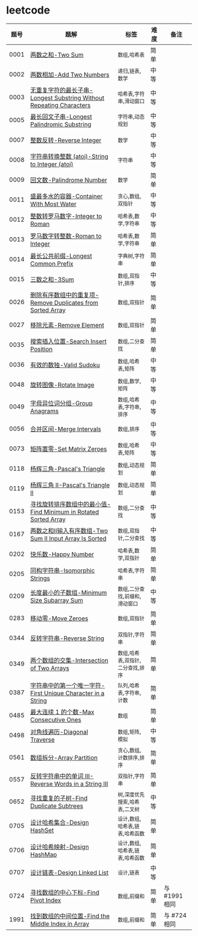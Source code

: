 # leetcode



| 题号    | 题解                                                                                                                                                     | 标签         | 难度 | 备注        |
|-------|--------------------------------------------------------------------------------------------------------------------------------------------------------|------------|----|-----------|
| 0001  | [两数之和-Two Sum](/solution/0001-0100/0001.Two%20Sum/README.md)                                                                                           |  `数组`,`哈希表`  |  简单  |    |
| 0002  | [两数相加-Add Two Numbers](/solution/0001-0100/0002.Add%20Two%20Numbers/README.md)                                                                         |  `递归`,`链表`,`数学`  |  中等  |    |
| 0003  | [无重复字符的最长子串-Longest Substring Without Repeating Characters](/solution/0001-0100/0003.Longest%20Substring%20Without%20Repeating%20Characters/README.md) |  `哈希表`,`字符串`,`滑动窗口`  |  中等  |    |
| 0005  | [最长回文子串-Longest Palindromic Substring](/solution/0001-0100/0005.Longest%20Palindromic%20Substring/README.md)                                           |  `字符串`,`动态规划`  |  中等  |    |
| 0007  | [整数反转-Reverse Integer](/solution/0001-0100/0007.Reverse%20Integer/README.md)                                                                           |  `数学`  |  中等  |    |
| 0008  | [字符串转换整数 (atoi)-String to Integer (atoi)](/solution/0001-0100/0008.String%20to%20Integer%20%28atoi%29/README.md)                                       |  `字符串`  |  中等  |    |
| 0009  | [回文数-Palindrome Number](/solution/0001-0100/0009.Palindrome%20Number/README.md)                                                                        |  `数学`  |  简单  |    |
| 0011  | [盛最多水的容器-Container With Most Water](/solution/0001-0100/0011.Container%20With%20Most%20Water/README.md)                                                |  `贪心`,`数组`,`双指针`  |  中等  |    |
| 0012  | [整数转罗马数字-Integer to Roman](/solution/0001-0100/0012.Integer%20to%20Roman/README.md)                                                                    |  `哈希表`,`数学`,`字符串`  |  中等  |    |
| 0013  | [罗马数字转整数-Roman to Integer](/solution/0001-0100/0013.Roman%20to%20Integer/README.md)                                                                    |  `哈希表`,`数学`,`字符串`  |  简单  |    |
| 0014  | [最长公共前缀-Longest Common Prefix](/solution/0001-0100/0014.Longest%20Common%20Prefix/README.md)                                                           |  `字典树`,`字符串`  |  简单  |    |
| 0015  | [三数之和-3Sum](/solution/0001-0100/0015.3Sum/README.md)                                                                                                     |  `数组`,`双指针`,`排序`  |  中等  |    |
| 0026  | [删除有序数组中的重复项-Remove Duplicates from Sorted Array](/solution/0001-0100/0026.Remove%20Duplicates%20from%20Sorted%20Array/README.md)                      |  `数组`,`双指针`  |  简单  |    |
| 0027  | [移除元素-Remove Element](/solution/0001-0100/0027.Remove%20Element/README.md)                                                                             |  `数组`,`双指针`  |  简单  |    |
| 0035  | [搜索插入位置-Search Insert Position](/solution/0001-0100/0035.Search%20Insert%20Position/README.md)                                                         | `数组`,`二分查找` | 简单 |  |
| 0036  | [有效的数独-Valid Sudoku](/solution/0001-0100/0036.Valid%20Sudoku/README.md)                                                                                |  `数组`,`哈希表`,`矩阵`  |  中等  |    |
| 0048  | [旋转图像-Rotate Image](/solution/0001-0100/0048.Rotate%20Image/README.md)                                                                                 | `数组`,`数学`,`矩阵` | 中等 |  |
| 0049  | [字母异位词分组-Group Anagrams](/solution/0001-0100/0049.Group%20Anagrams/README.md)                                                                          |  `数组`,`哈希表`,`字符串`,`排序`  |  中等  |    |
| 0056  | [合并区间-Merge Intervals](/solution/0001-0100/0056.Merge%20Intervals/README.md)                                                                           | `数组`,`排序` | 中等 |  |
| 0073  | [矩阵置零-Set Matrix Zeroes](/solution/0000-0100/0073.Set%20Matrix%20Zeroes/README.md)                                                                     |  `数组`,`哈希表`,`矩阵`  |  中等  |    |
| 0118  | [杨辉三角-Pascal's Triangle](/solution/0101-0200/0118.Pascal%27s%20Triangle/README.md)                                                                     |  `数组`,`动态规划`  |  简单  |    |
| 0119  | [杨辉三角 II-Pascal's Triangle II](/solution/0101-0200/0119.Pascal%27s%20Triangle%20II/README.md)                                                          |  `数组`,`动态规划`  |  简单  |    |
| 0153  | [寻找旋转排序数组中的最小值-Find Minimum in Rotated Sorted Array](/solution/0101-0200/0153.Find%20Minimum%20in%20Rotated%20Sorted%20Array/README.md)                |  `数组`,`二分查找`  |  中等  |    |
| 0167  | [两数之和II输入有序数组-Two Sum II Input Array Is Sorted](/solution/0101-0200/0167.Two%20Sum%20II%20-%20Input%20Array%20Is%20Sorted/README.md)                   |  `数组`,`双指针`,`二分查找`  |  中等  |
| 0202  | [快乐数-Happy Number](/solution/0201-0300/0202.Happy%20Number/README.md)                                                                                  |  `哈希表`,`数学`,`双指针`  |  简单  |    |
| 0205  | [同构字符串-Isomorphic Strings](/solution/0201-0300/0205.Isomorphic%20Strings/README.md)                                                                    |  `哈希表`,`字符串`  |  简单  |    |
| 0209  | [长度最小的子数组-Minimum Size Subarray Sum](/solution/0201-0300/0209.Minimum%20Size%20Subarray%20Sum/README.md)                                               |  `数组`,`二分查找`,`前缀和`,`滑动窗口`  |  中等  |    |
| 0283  | [移动零-Move Zeroes](/solution/0201-0300/0283.Move%20Zeroes/README.md)                                                                                    |  `数组`,`双指针`  |  简单  |    |
| 0344  | [反转字符串-Reverse String](/solution/0301-0400/0344.Reverse%20String/README.md)                                                                            |  `双指针`,`字符串`  |  简单  |    |
| 0349  | [两个数组的交集-Intersection of Two Arrays](/solution/0301-0400/0349.Intersection%20of%20Two%20Arrays/README.md)                                              |  `数组`,`哈希表`,`双指针`,`二分查找`,`排序`  |  简单  |    |
| 0387  | [字符串中的第一个唯一字符-First Unique Character in a String](/solution/0301-0400/0387.First%20Unique%20Character%20in%20a%20String/README.md)                     |  `队列`,`哈希表`,`字符串`,`计数`  |  简单  |    |
| 0485  | [最大连续 1 的个数-Max Consecutive Ones](/solution/0401-0500/0485.Max%20Consecutive%20Ones/README.md)                                                         |  `数组`  |  简单  |    |
| 0498  | [对角线遍历-Diagonal Traverse](/solution/0401-0500/0498.Diagonal%20Traverse/README.md)                                                                      |  `数组`,`矩阵`,`模拟`  |  中等  |    |
| 0561  | [数组拆分-Array Partition](/solution/0501-0600/0561.Array%20Partition/README.md)                                                                           |  `贪心`,`数组`,`计数排序`,`排序`  |  简单  |    |
| 0557  | [反转字符串中的单词 III-Reverse Words in a String III](/solution/0501-0600/0557.Reverse%20Words%20in%20a%20String%20III/README.md)                              |  `双指针`,`字符串`  |  简单  |    |
| 0652  | [寻找重复的子树-Find Duplicate Subtrees](/solution/0601-0700/0652.Find%20Duplicate%20Subtrees/README.md)                                                      |  `树`,`深度优先搜索`,`哈希表`,`二叉树`  |  中等  |    |
| 0705  | [设计哈希集合-Design HashSet](/solution/0701-0800/0705.Design%20HashSet/README.md)                                                                           |  `设计`,`数组`,`哈希表`,`链表`,`哈希函数`  |  简单  |    |
| 0706  | [设计哈希映射-Design HashMap](/solution/0701-0800/0706.Design%20HashMap/README.md)                                                                           |  `设计`,`数组`,`哈希表`,`链表`,`哈希函数`  |  简单  |    |
| 0707  | [设计链表-Design Linked List](/solution/0701-0800/0707.Design%20Linked%20List/README.md)                                                                   |  `设计`,`链表`  |  中等  |    |
| 0724  | [寻找数组的中心下标-Find Pivot Index](/solution/0701-0800/0724.Find%20Pivot%20Index/README.md)                                                                  | `数组`,`前缀和` | 简单 | 与 #1991 相同 |
| 1991  | [找到数组的中间位置-Find the Middle Index in Array](/solution/1901-2000/1991.Find%20the%20Middle%20Index%20in%20Array/README.md)                                | `数组`,`前缀和` | 简单 | 与 #724 相同 |


